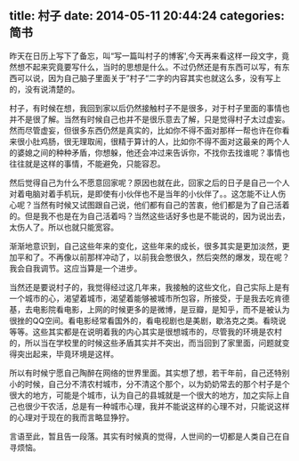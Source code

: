 title: 村子
date: 2014-05-11 20:44:24
categories: 简书
  --- 


昨天在日历上写下了备忘，叫“写一篇叫村子的博客',今天再来看这样一段文字，竟然想不起来究竟要写什么，当时的思想是什么。不过仍然还是有东西可以写，有东西可以说，因为自己脑子里面关于”村子“二字的内容其实也就这么多，没有写上的，没有说清楚的。  


村子，有时候在想，我回到家以后仍然接触村子不是很多，对于村子里面的事情也并不是很了解。当然有时候自己也并不是很乐意去了解，只是觉得村子太过虚妄。然而尽管虚妄，但很多东西仍然是真实的，比如你不得不面对那样一帮也许在你看来很小肚鸡肠，很无理取闹，很精于算计的人，比如你不得不面对这最亲的两个人的婆媳之间的种种矛盾，你想躲，他还会冲过来告诉你，不找你去找谁呢？事情也往往就是这样的事情，不能避免，只能容忍。

然后觉得自己为什么不愿意回家呢？原因也就在此，回家之后的日子是自己一个人对着电脑对着手机玩，是即使有小伙伴也不是当年的小伙伴了。。这怎能不让人伤心呢？当然有时候又试图跟自己说，他们都有自己的苦衷，他们都是为了自己活着的。但是我不也是在为自己活着吗？当然这些话好多也是不能说的，因为说出去，太伤人了。所以也就只能宽容。

渐渐地意识到，自己这些年来的变化，这些年来的成长，很多其实是更加淡然，更加平和了。不再像以前那样冲动了，以前我会憋很久，然后突然的爆发，现在呢？我会自我调节。这应当算是一个进步。

当然还是要说村子的，我觉得经过这几年来，我接触的这些文化，自己实际上是有一个城市的心，渴望着城市，渴望着能够被城市所包容，所接受，于是我去吃肯德基，去电影院看电影，上网的时候更多的是微博，是豆瓣，是知乎，而不是被认为很挫的QQ空间。看电影经常看国外的，看电视剧也是美剧，歇洛克之类。看晓说等等。这些其实都是在说明着我的内心其实是很想城市的，尽管我的环境是农村的，所以当在学校里的时候这些矛盾其实并不突出，而当回到了家里面，问题就变得突出起来，毕竟环境是这样。

所以有时候宁愿自己陶醉在网络的世界里面。其实想了想，若干年前，自己还特别小的时候，自己分不清农村城市，分不清这个那个，以为奶奶常去的那个村子是个很大的地方，可能是个城市，认为自己的县城就是一个很大的地方，加之实际上自己也很少干农活，总是有一种城市心理，我并不能说这样的心理不对，只能说这样的心理对于现在的我而言略显狰狞。

言语至此，暂且告一段落。其实有时候真的觉得，人世间的一切都是人类自己在自寻烦恼。

